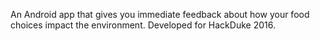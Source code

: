An Android app that gives you immediate feedback about how your food choices impact the environment.  Developed for HackDuke 2016.
